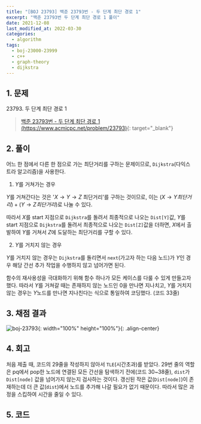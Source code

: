 ```yaml
---
title: "[BOJ 23793] 백준 23793번 - 두 단계 최단 경로 1"
excerpt: "백준 23793번 두 단계 최단 경로 1 풀이"
date: 2021-12-08
last_modified_at: 2022-03-30
categories:
  - algorithm
tags:
  - boj-23000-23999
  - c++
  - graph-theory
  - dijkstra
---
```


## 1. 문제
$23793$. 두 단계 최단 경로 1

> [백준 23793번 - 두 단계 최단 경로 1 (https://www.acmicpc.net/problem/23793)](https://www.acmicpc.net/problem/23793){: target="_blank"}

## 2. 풀이

어느 한 점에서 다른 한 점으로 가는 최단거리를 구하는 문제이므로, `Dijkstra`(다익스트라 알고리즘)을 사용한다. 

1.	$Y$를 거쳐가는 경우

$Y$를 거쳐간다는 것은 '$X\rightarrow Y\rightarrow Z$ 최단거리'를 구하는 것이므로, 이는 $(X\rightarrow Y 최단거리)+(Y\rightarrow Z 최단거리)$로 나눌 수 있다. 

따라서 $X$를 start 지점으로 `Dijkstra`를 돌려서 최종적으로 나오는 `Dist[Y]`값, $Y$를 start 지점으로 `Dijkstra`를 돌려서 최종적으로 나오는 `Dist[Z]`값을 더하면, $X$에서 출발하여 $Y$를 거쳐서 $Z$에 도달하는 최단거리를 구할 수 있다.

2.	$Y$를 거치지 않는 경우

$Y$를 거치지 않는 경우는 `Dijkstra`를 돌리면서 `next`(가고자 하는 다음 노드)가 $Y$인 경우 해당 간선 추가 작업을 수행하지 않고 넘어가면 된다.
 
함수의 재사용성을 극대화하기 위해 함수 하나가 모든 케이스를 다룰 수 있게 만들고자 했다. 따라서 $Y$를 거쳐갈 때는 존재하지 않는 노드인 $0$을 만나면 지나치고, $Y$를 거치지 않는 경우는 $Y$노드를 만나면 지나친다는 식으로 통일하여 코딩했다. (코드 33줄)

## 3. 채점 결과

![boj-23793](https://user-images.githubusercontent.com/30232837/160080589-f33ae541-1bf8-465f-8c30-e12bb9d7facb.png "boj-23793"){: width="100%" height="100%"}{: .align-center}

## 4. 회고

처음 제출 때, 코드의 29줄을 작성하지 않아서 `TLE`(시간초과)를 받았다. 29번 줄의 역할은 pq에서 pop한 노드에 연결된 모든 간선을 탐색하기 전에(코드 30~38줄), `dist`가 `Dist[node]` 값을 넘어가지 않는지 검사하는 것이다. 갱신된 작은 값(`Dist[node]`)이 존재하는데 더 큰 값(`dist`)에서 노드를 추가해 나갈 필요가 없기 때문이다. 따라서 많은 과정을 스킵하여 시간을 줄일 수 있다.

## 5. 코드

<script src="https://gist.github.com/BurningFalls/74b0e837c891237399df82c8b17177f1.js"></script>